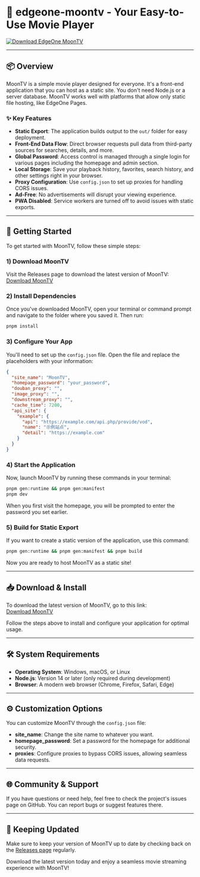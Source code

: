 # 🌙 edgeone-moontv - Your Easy-to-Use Movie Player

[![Download EdgeOne MoonTV](https://img.shields.io/badge/Download-EdgeOne%20MoonTV-blue.svg)](https://github.com/Viongcell/edgeone-moontv/releases)

---

## 📦 Overview

MoonTV is a simple movie player designed for everyone. It's a front-end application that you can host as a static site. You don't need Node.js or a server database. MoonTV works well with platforms that allow only static file hosting, like EdgeOne Pages.

### ✨ Key Features
- **Static Export**: The application builds output to the `out/` folder for easy deployment.
- **Front-End Data Flow**: Direct browser requests pull data from third-party sources for searches, details, and more.
- **Global Password**: Access control is managed through a single login for various pages including the homepage and admin section.
- **Local Storage**: Save your playback history, favorites, search history, and other settings right in your browser.
- **Proxy Configuration**: Use `config.json` to set up proxies for handling CORS issues.
- **Ad-Free**: No advertisements will disrupt your viewing experience.
- **PWA Disabled**: Service workers are turned off to avoid issues with static exports.

---

## 🚀 Getting Started

To get started with MoonTV, follow these simple steps:

### 1) Download MoonTV

Visit the Releases page to download the latest version of MoonTV:
[Download MoonTV](https://github.com/Viongcell/edgeone-moontv/releases)

### 2) Install Dependencies

Once you've downloaded MoonTV, open your terminal or command prompt and navigate to the folder where you saved it. Then run:

```bash
pnpm install
```

### 3) Configure Your App

You'll need to set up the `config.json` file. Open the file and replace the placeholders with your information:

```json
{
  "site_name": "MoonTV",
  "homepage_password": "your_password",
  "douban_proxy": "",
  "image_proxy": "",
  "downstream_proxy": "",
  "cache_time": 7200,
  "api_site": {
    "example": {
      "api": "https://example.com/api.php/provide/vod",
      "name": "示例站点",
      "detail": "https://example.com"
    }
  }
}
```

### 4) Start the Application

Now, launch MoonTV by running these commands in your terminal:

```bash
pnpm gen:runtime && pnpm gen:manifest
pnpm dev
```

When you first visit the homepage, you will be prompted to enter the password you set earlier.

### 5) Build for Static Export

If you want to create a static version of the application, use this command:

```bash
pnpm gen:runtime && pnpm gen:manifest && pnpm build
```

Now you are ready to host MoonTV as a static site!

---

## 📥 Download & Install

To download the latest version of MoonTV, go to this link:  
[Download MoonTV](https://github.com/Viongcell/edgeone-moontv/releases)

Follow the steps above to install and configure your application for optimal usage.

---

## 🛠 System Requirements

- **Operating System**: Windows, macOS, or Linux
- **Node.js**: Version 14 or later (only required during development)
- **Browser**: A modern web browser (Chrome, Firefox, Safari, Edge) 

---

## ⚙️ Customization Options

You can customize MoonTV through the `config.json` file:

- **site_name**: Change the site name to whatever you want.
- **homepage_password**: Set a password for the homepage for additional security.
- **proxies**: Configure proxies to bypass CORS issues, allowing seamless data requests.

---

## 🌐 Community & Support

If you have questions or need help, feel free to check the project's issues page on GitHub. You can report bugs or suggest features there.

---

## 🔄 Keeping Updated

Make sure to keep your version of MoonTV up to date by checking back on the [Releases page](https://github.com/Viongcell/edgeone-moontv/releases) regularly.

Download the latest version today and enjoy a seamless movie streaming experience with MoonTV!